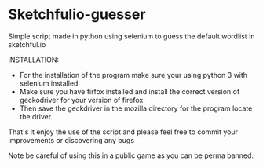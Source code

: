 # Sketchfulio-guesser
Simple script made in python using selenium to guess the default wordlist in sketchful.io

INSTALLATION:
- For the installation of the program make sure your using python 3 with selenium installed.
- Make sure you have firfox installed and install the correct version of geckodriver for your version of firefox.
- Then save the geckdriver in the mozilla directory for the program locate the driver.

That's it enjoy the use of the script and please feel free to commit your improvements or discovering any bugs

Note be careful of using this in a public game as you can be perma banned.

